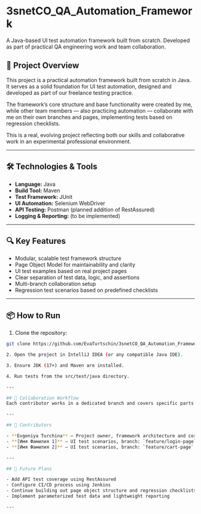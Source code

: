 # 3snetCO_QA_Automation_Framework

A Java-based UI test automation framework built from scratch. Developed as part of practical QA engineering work and team collaboration.

## 🧩 Project Overview

This project is a practical automation framework built from scratch in Java. It serves as a solid foundation for UI test automation, designed and developed as part of our freelance testing practice.

The framework’s core structure and base functionality were created by me, while other team members — also practicing automation — collaborate with me on their own branches and pages, implementing tests based on regression checklists.

This is a real, evolving project reflecting both our skills and collaborative work in an experimental professional environment.

---

## 🛠️ Technologies & Tools

- **Language:** Java  
- **Build Tool:** Maven  
- **Test Framework:** JUnit  
- **UI Automation:** Selenium WebDriver  
- **API Testing:** Postman (planned addition of RestAssured)  
- **Logging & Reporting:** (to be implemented)

---

## 🔍 Key Features

- Modular, scalable test framework structure  
- Page Object Model for maintainability and clarity  
- UI test examples based on real project pages  
- Clear separation of test data, logic, and assertions  
- Multi-branch collaboration setup  
- Regression test scenarios based on predefined checklists
  
---

## 📦 How to Run

1. Clone the repository:

```bash
git clone https://github.com/EvaTurtschin/3snetCO_QA_Automation_Framework.git

2. Open the project in IntelliJ IDEA (or any compatible Java IDE).

3. Ensure JDK (17+) and Maven are installed.

4. Run tests from the src/test/java directory.

---

## 👥 Collaboration Workflow
Each contributor works in a dedicated branch and covers specific parts of the system under test. The test coverage is based on regression checklists prepared manually in advance. Code review and guidance are part of the process to ensure quality and consistency across the project.

---

## 👥 Contributors

- **Evgeniya Turchina** – Project owner, framework architecture and core development  
- **[Имя Фамилия 1]** – UI test scenarios, branch: `feature/login-page`  
- **[Имя Фамилия 2]** – UI test scenarios, branch: `feature/cart-page`  

---

## 🔄 Future Plans

- Add API test coverage using RestAssured  
- Configure CI/CD process using Jenkins  
- Continue building out page object structure and regression checklists  
- Implement parameterized test data and lightweight reporting

---
